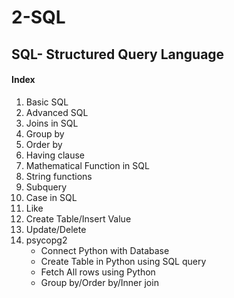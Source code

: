 # 2-SQL
<h2>SQL- Structured Query Language</h2>
<h4>Index</h4>
<ol>
  <li>Basic SQL</li>
  <li>Advanced SQL</li>
  <li>Joins in SQL</li>
  <li>Group by</li>
  <li>Order by</li>
  <li>Having clause</li>
  <li>Mathematical Function in SQL</li>
  <li>String functions</li>
  <li>Subquery</li>
  <li>Case in SQL</li>
  <li>Like </li>
  <li>Create Table/Insert Value</li>
  <li>Update/Delete</li>
  <li>psycopg2<br>
  <ul>
    <li>Connect Python with Database</li>
    <li>Create Table in Python using SQL query</li>
    <li>Fetch All rows using Python</li>
    <li>Group by/Order by/Inner join</li>
  </ul>
  </li>
</ol>
